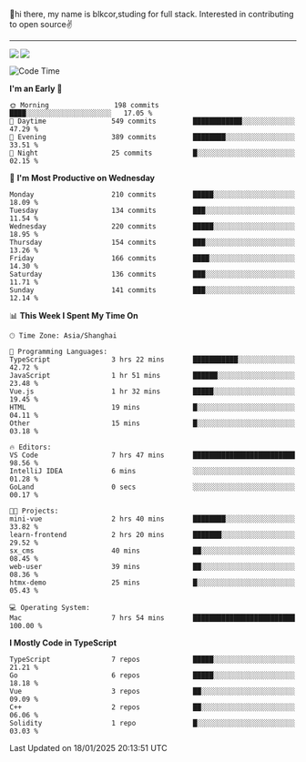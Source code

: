 👋hi there, my name is blkcor,studing for full stack.
Interested in contributing to open source✌️

<hr/>

![](https://github-readme-stats.vercel.app/api?username=blkcor)
<a href="https://github.com/blkcor/github-readme-stats">
    <img align="left" src="https://github-readme-stats.vercel.app/api/top-langs/?username=blkcor&hide=jupyter%20notebook,shaderlab,tex,c%23&langs_count=9" />
</a>


<!--START_SECTION:waka-->
![Code Time](http://img.shields.io/badge/Code%20Time-1%2C779%20hrs%2042%20mins-blue)

**I'm an Early 🐤** 

```text
🌞 Morning                198 commits         ████░░░░░░░░░░░░░░░░░░░░░   17.05 % 
🌆 Daytime                549 commits         ████████████░░░░░░░░░░░░░   47.29 % 
🌃 Evening                389 commits         ████████░░░░░░░░░░░░░░░░░   33.51 % 
🌙 Night                  25 commits          █░░░░░░░░░░░░░░░░░░░░░░░░   02.15 % 
```
📅 **I'm Most Productive on Wednesday** 

```text
Monday                   210 commits         █████░░░░░░░░░░░░░░░░░░░░   18.09 % 
Tuesday                  134 commits         ███░░░░░░░░░░░░░░░░░░░░░░   11.54 % 
Wednesday                220 commits         █████░░░░░░░░░░░░░░░░░░░░   18.95 % 
Thursday                 154 commits         ███░░░░░░░░░░░░░░░░░░░░░░   13.26 % 
Friday                   166 commits         ████░░░░░░░░░░░░░░░░░░░░░   14.30 % 
Saturday                 136 commits         ███░░░░░░░░░░░░░░░░░░░░░░   11.71 % 
Sunday                   141 commits         ███░░░░░░░░░░░░░░░░░░░░░░   12.14 % 
```


📊 **This Week I Spent My Time On** 

```text
🕑︎ Time Zone: Asia/Shanghai

💬 Programming Languages: 
TypeScript               3 hrs 22 mins       ███████████░░░░░░░░░░░░░░   42.72 % 
JavaScript               1 hr 51 mins        ██████░░░░░░░░░░░░░░░░░░░   23.48 % 
Vue.js                   1 hr 32 mins        █████░░░░░░░░░░░░░░░░░░░░   19.45 % 
HTML                     19 mins             █░░░░░░░░░░░░░░░░░░░░░░░░   04.11 % 
Other                    15 mins             █░░░░░░░░░░░░░░░░░░░░░░░░   03.18 % 

🔥 Editors: 
VS Code                  7 hrs 47 mins       █████████████████████████   98.56 % 
IntelliJ IDEA            6 mins              ░░░░░░░░░░░░░░░░░░░░░░░░░   01.28 % 
GoLand                   0 secs              ░░░░░░░░░░░░░░░░░░░░░░░░░   00.17 % 

🐱‍💻 Projects: 
mini-vue                 2 hrs 40 mins       ████████░░░░░░░░░░░░░░░░░   33.82 % 
learn-frontend           2 hrs 20 mins       ███████░░░░░░░░░░░░░░░░░░   29.52 % 
sx_cms                   40 mins             ██░░░░░░░░░░░░░░░░░░░░░░░   08.45 % 
web-user                 39 mins             ██░░░░░░░░░░░░░░░░░░░░░░░   08.36 % 
htmx-demo                25 mins             █░░░░░░░░░░░░░░░░░░░░░░░░   05.43 % 

💻 Operating System: 
Mac                      7 hrs 54 mins       █████████████████████████   100.00 % 
```

**I Mostly Code in TypeScript** 

```text
TypeScript               7 repos             █████░░░░░░░░░░░░░░░░░░░░   21.21 % 
Go                       6 repos             █████░░░░░░░░░░░░░░░░░░░░   18.18 % 
Vue                      3 repos             ██░░░░░░░░░░░░░░░░░░░░░░░   09.09 % 
C++                      2 repos             ██░░░░░░░░░░░░░░░░░░░░░░░   06.06 % 
Solidity                 1 repo              █░░░░░░░░░░░░░░░░░░░░░░░░   03.03 % 
```




 Last Updated on 18/01/2025 20:13:51 UTC
<!--END_SECTION:waka-->


